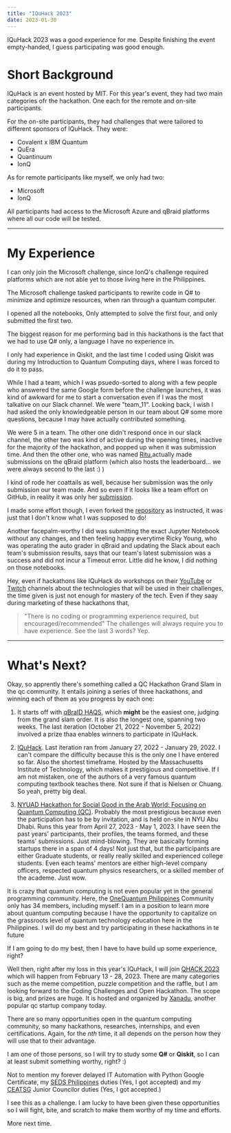 ```yaml
---
title: "IQuHack 2023"
date: 2023-01-30
---
```



IQuHack 2023 was a good experience for me. Despite finishing the event empty-handed, I guess participating was good enough.

# Short Background

IQuHack is an event hosted by MIT. For this year's event, they had two main categories ofr the hackathon. One each for the remote and on-site participants.

For the on-site participants, they had challenges that were tailored to different sponsors of IQuHack. They were:
- Covalent x IBM Quantum
- QuEra
- Quantinuum
- IonQ

As for remote participants like myself, we only had two:
- Microsoft
- IonQ

All participants had access to the Microsoft Azure and qBraid platforms where all our code will be tested.

---
# My Experience

I can only join the Microsoft challenge, since IonQ's challenge required platforms which are not able yet to those living here in the Philippines. 

The Microsoft challenge tasked participants to rewrite code in Q# to minimize and optimize resources, when ran through a quantum computer. 

I opened all the notebooks, Only attempted to solve the first four, and only submitted the first two.

The biggest reason for me performing bad in this hackathons is the fact that we had to use Q# only, a language I have no experience in.

I only had experience in Qiskit, and the last time I coded using Qiskit was during my Introduction to Quantum Computing days, where I was forced to do it to pass.

While I had a team, which I was psuedo-sorted to along with a few people who answered the same Google form before the challenge launches, it was kind of awkward for me to start a conversation even if I was the most talkative on our Slack channel. We were "team_11". Looking back, I wish I had asked the only knowledgeable person in our team about Q# some more questions, because I may have actually contributed something.

We were 5 in a team. The other one didn't respond once in our slack channel, the other two was kind of active during the opening times, inactive for the majority of the hackathon, and popped up when it was submission time. And then the other one, who was named [Ritu](https://github.com/ritu-thombre99),actually made submissions on the qBraid platform (which also hosts the leaderboard... we were always second to the last :) )

I kind of rode her coattails as well, because her submission was the only submission our team made. And so even if it looks like a team effort on GitHub, in reality it was only her [submission](https://github.com/iQuHACK/2023_Microsoft/pull/34).

I made some effort though, I even forked the [repository](https://github.com/final3blindside/2023_Microsoft_1) as instructed, it was just that I don't know what I was supposed to do!

Another facepalm-worthy I did was submitting the exact Jupyter Notebook without any changes, and then feeling happy everytime Ricky Young, who was operating the auto grader in qBraid and updating the Slack about each team's submission results, says that our team's latest submission was a success and did not incur a Timeout error. Little did he know, I did nothing on those notebooks. 

Hey, even if hackathons like IQuHack do workshops on their [YouTube](https://www.youtube.com/@iquise) or [Twitch](https://www.twitch.tv/iquhack) channels about the technologies that will be used in their challenges, the time given is just not enough for mastery of the tech. Even if they saay during marketing of these hackathons that,
> "There is no coding or programming experience required, but encouraged/recommended"
The challenges will always require you to have experience. See the last 3 words? Yep.
---

# What's Next?

Okay, so apprently there's something called a QC Hackathon Grand Slam in the qc community.
It entails joining a series of three hackathons, and winning each of them as you progress by each one:

1. It starts off with [qBraID HAQS](https://qbraid.com/haqs/), which **might** be the easiest one, judging from the grand slam order. It is also the longest one, spanning two weeks. The last iteration (October 21, 2022 - November 5, 2022) involved a prize thaa enables winners to participate in IQuHack.

2. [IQuHack](https://www.iquise.mit.edu/iQuHACK/2023-01-27). Last iteration ran from January 27, 2022 - January 29, 2022. I can't compare the difficulty because this is the only one I have entered so far. Also the shortest timeframe. Hosted by the Massachusetts Institute of Technology, which makes it prestigious and competitive. If I am not mistaken, one of the authors of a very famous quantum computing textbook teaches there. Not sure if that is Nielsen or Chuang. So yeah, pretty big deal.

3. [NYUAD Hackathon for Social Good in the Arab World: Focusing on Quantum Computing (QC)](https://nyuad.nyu.edu/en/events/2023/april/nyuad-hackathon-event.html). Probably the most prestigious because even the participation has to be by invitation, and is held on-site in NYU Abu Dhabi. Runs this year from April 27, 2023 - May 1, 2023. I have seen the past years' participants, their profiles, the teams formed, and these teams' submissions. Just mind-blowing. They are basically forming startups there in a span of 4 days! Not just that, but the participants are either Graduate students, or really really skilled and experienced college students. Even each teams' mentors are either high-level company officers, respected quantum physics researchers, or a skilled member of the academe. Just wow.



It is crazy that quantum computing is not even popular yet in the general programming community. Here, the [OneQuantum Philippines](https://www.quantumcomputing.ph/) Community only has 34 members, including myself. I am in a position to learn more about quantum computing because I have the opportunity to capitalize on the grassroots level of quantum technology education here in the Philippines. I will do my best and try participating in these hackathons in te future

If I am going to do my best, then I have to have build up some experience, right?

Well then, right after my loss in this year's IQuHack, I will join [QHACK 2023](https://qhack.ai/) which will happen from February 13 - 28, 2023. There are many categories such as the meme competition, puzzle competition and the raffle, but I am looking forward to the Coding Challenges and Open Hackathon. The scope is big, and prizes are huge. It is hosted and organized by [Xanadu](https://www.xanadu.ai/), another popular qc startup company today.

There are so many opportunities open in the quantum computing community, so many hackathons, researches, internships, and even certifications. Again, for the *nth* time, it all depends on the person how they will use that to their advantage. 

I am one of those persons, so I will try to study some **Q#** or **Qiskit**, so I can at least submit something worthy, right? :)

Not to mention my forever delayed IT Automation with Python Google Certificate, my [SEDS Philippines](https://sedsph.vercel.app/) duties (Yes, I got accepted) and my [CEATSG](https://web.facebook.com/ceatsg) Junior Councilor duties (Yes, I got accepted.)

I see this as a challenge. I am lucky to have been given these opportunities so I will fight, bite, and scratch to make them worthy of my time and efforts.

More next time.